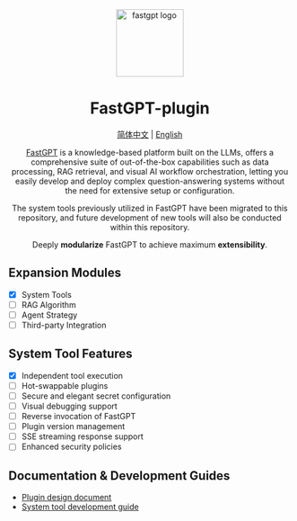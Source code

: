 <div align="center">
<a href="https://tryfastgpt.ai/"><img src="https://github.com/labring/FastGPT/raw/main/.github/imgs/logo.svg" width="120" height="120" alt="fastgpt logo"></a>

# FastGPT-plugin

<p align="center">
  <a href="./README_zh_CN.md">简体中文</a> |
  <a href="./README.md">English</a>
</p>

[FastGPT](https://github.com/labring/FastGPT) is a knowledge-based platform built on the LLMs, offers a comprehensive suite of out-of-the-box capabilities such as data processing, RAG retrieval, and visual AI workflow orchestration, letting you easily develop and deploy complex question-answering systems without the need for extensive setup or configuration.

The system tools previously utilized in FastGPT have been migrated to this repository, and future development of new tools will also be conducted within this repository.

Deeply **modularize** FastGPT to achieve maximum **extensibility**.
</div>

## Expansion Modules

- [x] System Tools  
- [ ] RAG Algorithm  
- [ ] Agent Strategy  
- [ ] Third-party Integration  

## System Tool Features

- [x] Independent tool execution  
- [ ] Hot-swappable plugins  
- [ ] Secure and elegant secret configuration  
- [ ] Visual debugging support  
- [ ] Reverse invocation of FastGPT  
- [ ] Plugin version management  
- [ ] SSE streaming response support  
- [ ] Enhanced security policies  

## Documentation & Development Guides

- [Plugin design document](https://doc.tryfastgpt.ai/docs/development/design/design_plugin)
- [System tool development guide](https://doc.tryfastgpt.ai/docs/guide/plugins/dev_system_tool)  